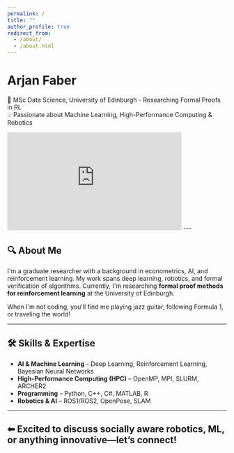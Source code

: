 ```yaml
---
permalink: /
title: ""
author_profile: true
redirect_from: 
  - /about/
  - /about.html
---
```

# Arjan Faber  

🔬 MSc Data Science, University of Edinburgh - Researching Formal Proofs in RL  
💡 Passionate about Machine Learning, High-Performance Computing & Robotics  

<iframe width="400" height="225" 
    src="https://www.youtube.com/embed/k-XBWFp1FAQ?autoplay=1&mute=0" 
    frameborder="0" 
    allow="autoplay" 
    allowfullscreen>
</iframe>
---

## 🔍 About Me  

I'm a graduate researcher with a background in econometrics, AI, and reinforcement learning. My work spans deep learning, robotics, and formal verification of algorithms. Currently, I'm researching **formal proof methods for reinforcement learning** at the University of Edinburgh.  

When I'm not coding, you'll find me playing jazz guitar, following Formula 1, or traveling the world!  

---

## 🛠️ Skills & Expertise  

- **AI & Machine Learning** – Deep Learning, Reinforcement Learning, Bayesian Neural Networks  
- **High-Performance Computing (HPC)** – OpenMP, MPI, SLURM, ARCHER2  
- **Programming** – Python, C++, C#, MATLAB, R  
- **Robotics & AI** – ROS1/ROS2, OpenPose, SLAM  

---

## ⬅ Excited to discuss socially aware robotics, ML, or anything innovative—let’s connect!




